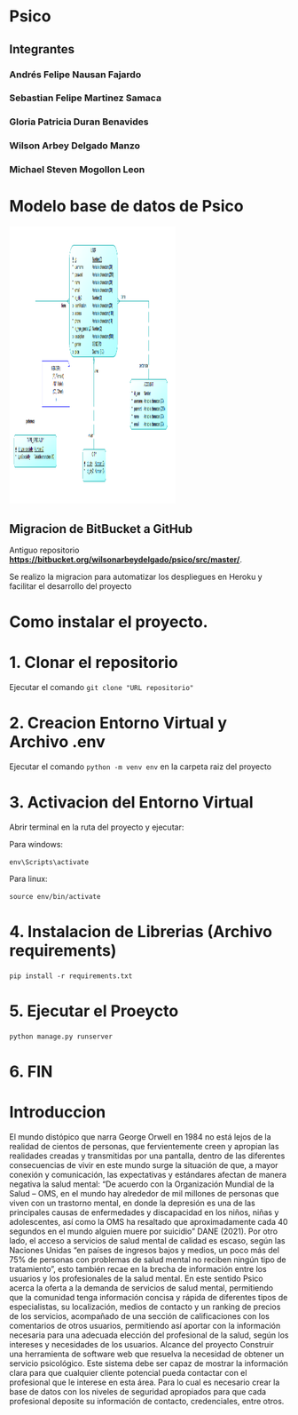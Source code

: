 
# Psico

## Integrantes
### Andrés Felipe Nausan Fajardo
### Sebastian Felipe Martinez Samaca
### Gloria Patricia Duran Benavides
### Wilson Arbey Delgado Manzo
### Michael Steven Mogollon Leon

# Modelo base de datos de Psico

<img src="screenshots/model-DB-Psico.png" width="300" height="500">

## Migracion de BitBucket a GitHub

Antiguo repositorio **https://bitbucket.org/wilsonarbeydelgado/psico/src/master/**. 

Se realizo la migracion para automatizar los despliegues en Heroku y facilitar el desarrollo del proyecto

# Como instalar el proyecto.

# 1. Clonar el repositorio 

Ejecutar el comando ```git clone "URL repositorio"```

# 2. Creacion Entorno Virtual y Archivo .env

Ejecutar el comando ```python -m venv env``` en la carpeta raiz del proyecto

# 3. Activacion del Entorno Virtual

Abrir terminal en la ruta del proyecto y ejecutar:

Para windows:

```env\Scripts\activate```

Para linux: 

```source env/bin/activate```

# 4. Instalacion de Librerias (Archivo requirements)

```pip install -r requirements.txt```

# 5. Ejecutar el Proeycto

```python manage.py runserver```

# 6. FIN

# Introduccion
El mundo distópico que narra George Orwell en 1984 no está lejos de la realidad de cientos de personas, que fervientemente creen y apropian las realidades creadas y transmitidas por una pantalla, dentro de las diferentes consecuencias de vivir en este mundo surge la situación de que, a mayor conexión y comunicación, las expectativas y estándares afectan de manera negativa la salud mental: “De acuerdo con la Organización Mundial de la Salud – OMS, en el mundo hay alrededor de mil millones de personas que viven con un trastorno mental, en donde la depresión es una de las principales causas de enfermedades y discapacidad en los niños, niñas y adolescentes, así como la OMS ha resaltado que aproximadamente cada 40 segundos en el mundo alguien muere por suicidio” DANE (2021). Por otro lado, el acceso a servicios de salud mental de calidad es escaso, según las Naciones Unidas “en países de ingresos bajos y medios, un poco más del 75% de personas con problemas de salud mental no reciben ningún tipo de tratamiento”, esto también recae en la brecha de información entre los usuarios y los profesionales de la salud mental.
En este sentido Psico acerca la oferta a la demanda de servicios de salud mental, permitiendo que la comunidad tenga información concisa y rápida de diferentes tipos de especialistas, su localización, medios de contacto y un ranking de precios de los servicios, acompañado de una sección de calificaciones con los comentarios de otros usuarios, permitiendo así aportar con la información necesaria para una adecuada elección del profesional de la salud, según los intereses y necesidades de los usuarios.
Alcance del proyecto
Construir una herramienta de software web que resuelva la necesidad de obtener un servicio psicológico. Este sistema debe ser capaz de mostrar la información clara para que cualquier cliente potencial pueda contactar con el profesional que le interese en esta área. Para lo cual es necesario crear la base de datos con los niveles de seguridad apropiados para que cada profesional deposite su información de contacto, credenciales, entre otros.

